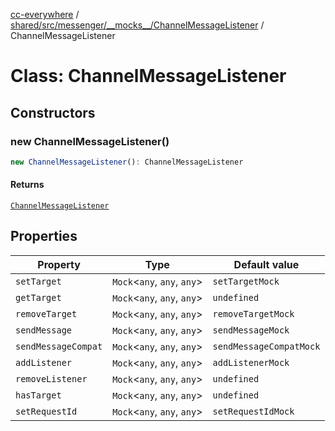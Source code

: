 [cc-everywhere](../../../../../../index.md) / [shared/src/messenger/\_\_mocks\_\_/ChannelMessageListener](../index.md) / ChannelMessageListener

# Class: ChannelMessageListener

## Constructors

### new ChannelMessageListener()

```ts
new ChannelMessageListener(): ChannelMessageListener
```

#### Returns

[`ChannelMessageListener`](ChannelMessageListener.md)

## Properties

| Property | Type | Default value |
| ------ | ------ | ------ |
| `setTarget` | `Mock`<`any`, `any`, `any`\> | `setTargetMock` |
| `getTarget` | `Mock`<`any`, `any`, `any`\> | `undefined` |
| `removeTarget` | `Mock`<`any`, `any`, `any`\> | `removeTargetMock` |
| `sendMessage` | `Mock`<`any`, `any`, `any`\> | `sendMessageMock` |
| `sendMessageCompat` | `Mock`<`any`, `any`, `any`\> | `sendMessageCompatMock` |
| `addListener` | `Mock`<`any`, `any`, `any`\> | `addListenerMock` |
| `removeListener` | `Mock`<`any`, `any`, `any`\> | `undefined` |
| `hasTarget` | `Mock`<`any`, `any`, `any`\> | `undefined` |
| `setRequestId` | `Mock`<`any`, `any`, `any`\> | `setRequestIdMock` |
